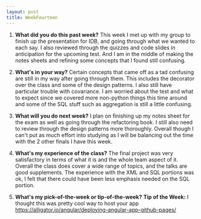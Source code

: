```yaml
---
layout: post
title: WeekFourteen
---
```


1. **What did you do this past week?**
This week I met up with my group to finish up the presentation for IDB, and going through what we wanted to each say. I also reviewed through the quizzes and code slides in anticipation for the upcoming test. And I am in the middle of making the notes sheets and refining some concepts that I found still confusing.

2. **What's in your way?**
Certain concepts that came off as a tad confusing are still in my way after going through them. This includes the decorator over the class and some of the design patterns. I also still have particular trouble with covariance. I am worried about the test and what to expect since we covered more non-python things this time around and some of the SQL stuff such as aggregation is still a little confusing.

3. **What will you do next week?**
I plan on finishing up my notes sheet for the exam as well as going through the refactoring book. I still also need to review through the design patterns more thoroughly. Overall though I can't put as much effort into studying as I will be balancing out the time with the 2 other finals I have this week.

4. **What's my experience of the class?**
The final project was very satisfactory in terms of what it is and the whole team aspect of it. Overall the class does cover a wide range of topics, and the talks are good supplements. The experience with the XML and SQL portions was ok, I felt that there could have been less emphasis needed on the SQL portion.

5. **What's my pick-of-the-week or tip-of-the-week?**
**Tip of the Week:** I thought this was pretty cool way to host your app
<https://alligator.io/angular/deploying-angular-app-github-pages/>
